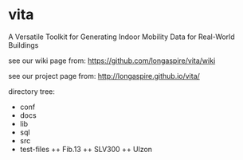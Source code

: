 # vita
A Versatile Toolkit for Generating Indoor Mobility Data for Real-World Buildings

see our wiki page from:
https://github.com/longaspire/vita/wiki

see our project page from:
http://longaspire.github.io/vita/
 
directory tree:

+ conf
  <the properties files for configuration>
+ docs
  <the documentation files>
+ lib
  <the depedencies files>
+ sql
  <the sql files for back-end database setup>
+ src
  <the source code>
+ test-files
  <the IFC files for testing>
  ++ Fib.13
  ++ SLV300
  ++ Ulzon
